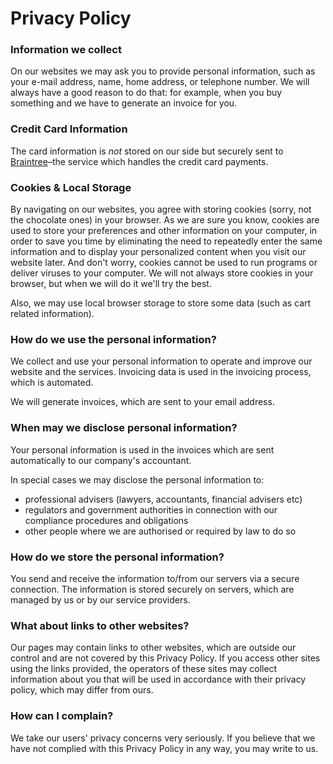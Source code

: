 # Privacy Policy

### Information we collect
On our websites we may ask you to provide personal information, such as your e-mail address, name, home address, or telephone number. We will always have a good reason to do that: for example, when you buy something and we have to generate an invoice for you.

### Credit Card Information
The card information is *not* stored on our side but securely sent to [Braintree](https://braintreepayments.com)–the service which handles the credit card payments.

### Cookies & Local Storage
By navigating on our websites, you agree with storing cookies (sorry, not the chocolate ones) in your browser. As we are sure you know, cookies are used to store your preferences and other information on your computer, in order to save you time by eliminating the need to repeatedly enter the same information and to display your personalized content when you visit our website later. And don't worry, cookies cannot be used to run programs or deliver viruses to your computer. We will not always store cookies in your browser, but when we will do it we'll try the best.

Also, we may use local browser storage to store some data (such as cart related information).

### How do we use the personal information?
We collect and use your personal information to operate and improve our website and the services. Invoicing data is used in the invoicing process, which is automated.

We will generate invoices, which are sent to your email address.

### When may we disclose personal information?
Your personal information is used in the invoices which are sent automatically to our company's accountant.

In special cases we may disclose the personal information to:

 - professional advisers (lawyers, accountants, financial advisers etc)
 - regulators and government authorities in connection with our compliance procedures and obligations
 - other people where we are authorised or required by law to do so

### How do we store the personal information?
You send and receive the information to/from our servers via a secure connection. The information is stored securely on servers, which are managed by us or by our service providers.

### What about links to other websites? 
Our pages may contain links to other websites, which are outside our control and are not covered by this Privacy Policy. If you access other sites using the links provided, the operators of these sites may collect information about you that will be used in accordance with their privacy policy, which may differ from ours.

### How can I complain? 
We take our users' privacy concerns very seriously. If you believe that we have not complied with this Privacy Policy in any way, you may write to us.
